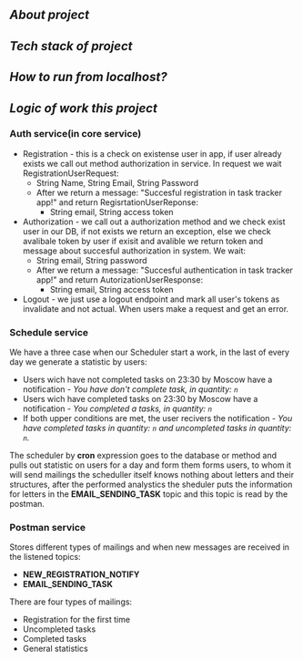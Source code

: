 ## *About project*

## *Tech stack of project*

## *How to run from localhost?*

##  *Logic of work this project*
### Auth service(in core service)
* Registration - this is a check on existense user in app, if user already exists we call out method authorization in service. In request we wait RegistrationUserRequest:
  * String Name, String Email, String Password
  * After we return a message: "Succesful registration in task tracker app!" and return RegisrtationUserReponse:
    * String email, String access token   
* Authorization - we call out a authorization method and we check exist user in our DB, if not exists we return an exception, else we check avalibale token by user if exisit and avalible we return token and message about succesful authorization in system. We wait:
  * String email, String password
  * After we return a message: "Succesful authentication in task tracker app!" and return AutorizationUserResponse:
    * String email, String access token  
* Logout - we just use a logout endpoint and mark all user's tokens as invalidate and not actual. When users make a request and get an error. 

  
### Schedule service
We have a three case when our Scheduler start a work, in the last of every day we generate a statistic by users:
* Users wich have not completed tasks on 23:30 by Moscow have a notification - *You have don't complete task, in quantity: `n`*
* Users wich have completed tasks on 23:30 by Moscow have a notification - *You completed a tasks, in quantity: `n`*
* If both upper conditions are met, the user recivers the notification - *You have completed tasks in quantity: `n` and uncompleted tasks in quantity: `n`.*

The scheduler by **cron** expression goes to the database or method and pulls out statistic on users for a day and form them forms users, to whom it will send mailings the scheduller itself knows nothing about letters and their structures, after the performed analystics the sheduler puts the information for letters in the **EMAIL_SENDING_TASK** topic and this topic is read by the postman. 


### Postman service
Stores different types of mailings and when new messages are received in the listened topics:
* **NEW_REGISTRATION_NOTIFY**
*	**EMAIL_SENDING_TASK**

There are four types of mailings:
* Registration for the first time
* Uncompleted tasks
* Completed tasks
* General statistics
